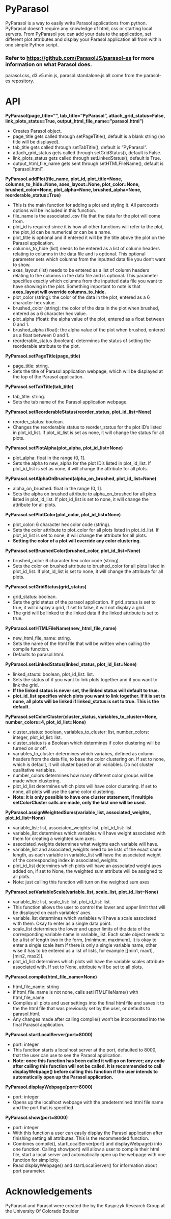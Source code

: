 # PyParasol
PyParasol is a way to easily write Parasol applications from python. 
PyParasol doesn't require any knowledge of html, css or starting local servers.
From PyParasol you can add your data to the application, set different plot 
attributes and display your Parasol application all from within one simple Python script.

### Refer to https://github.com/ParasolJS/parasol-es for more information on what Parasol does.
parasol.css, d3.v5.min.js, parasol.standalone.js all come from the parasol-es repository.
# API
**PyParasol(page_title=””, tab_title=”PyParasol”, attach_grid_status=False, link_plots_status=True, output_html_file_name=”parasol.html”)**
-	Creates Parasol object.
-	page_title gets called through setPageTitle(), default is a blank string (no title will be displayed).
-	tab_title gets called through setTabTitle(), default is “PyParasol”.
-	attach_grid_status gets called through setGridStatus(), default is False.
-	link_plots_status gets called through setLinkedStatus(), default is True.
-	output_html_file_name gets sent through setHTMLFileName(), default is “parasol.html”.

**PyParasol.addPlot(file_name, plot_id, plot_title=None, columns_to_hide=None, axes_layout=None, plot_color=None, brushed_color=None, plot_alpha=None, brushed_alpha=None, reorderable_status=True)**
-	This is the main function for adding a plot and styling it. All parcoords options will be included in this function.
-	file_name is the associated .csv file that the data for the plot will come from. 
-	plot_id is required since it is how all other functions will refer to the plot, the plot_id can be numerical or can be a name. 
-	plot_title is optional and if entered it will be the title above the plot on the Parasol application. 
-	columns_to_hide (list) needs to be entered as a list of column headers relating to columns in the data file and is optional. This optional parameter sets which columns from the inputted data file you don’t want to show.
-	axes_layout (list) needs to be entered as a list of column headers relating to the columns in the data file and is optional. This parameter specifies exactly which columns from the inputted data file you want to have showing in the plot. Something important to note is that **axes_layout will override columns_to_hide.**
-	plot_color (string): the color of the data in the plot, entered as a 6 character hex value.
-	brushed_color (string): the color of the data in the plot when brushed, entered as a 6 character hex value.
-	plot_alpha (float): the alpha value of the plot, entered as a float between 0 and 1.
-	brushed_alpha (float): the alpha value of the plot when brushed, entered as a float between 0 and 1.
-	reorderable_status (boolean): determines the status of setting the reorderable attribute to the plot.

**PyParasol.setPageTitle(page_title)**
-	page_title: string.
-	Sets the title of Parasol application webpage, which will be displayed at the top of the Parasol application.

**PyParasol.setTabTitle(tab_title)**
-	tab_title: string.
-	Sets the tab name of the Parasol application webpage.

**PyParasol.setReorderableStatus(reorder_status, plot_id_list=None)**
-	reorder_status: boolean.
-	Changes the reorderable status to reorder_status for the plot ID’s listed in plot_id_list. If plot_id_list is set as none, it will change the status for all plots.

**PyParasol.setPlotAlpha(plot_alpha, plot_id_list=None)**
-	plot_alpha: float in the range (0, 1].
-	Sets the alpha to new_alpha for the plot ID’s listed in plot_id_list. If plot_id_list is set as none, it will change the attribute for all plots.

**PyParasol.setAlphaOnBrushed(alpha_on_brushed, plot_id_list=None)**
-	alpha_on_brushed: float in the range (0, 1].
-	Sets the alpha on brushed attribute to alpha_on_brushed for all plots listed in plot_id_list. If plot_id_list is set to none, it will change the attribute for all plots.

**PyParasol.setPlotColor(plot_color, plot_id_list=None)**
-	plot_color: 6 character hex color code (string).
-	Sets the color attribute to plot_color for all plots listed in plot_id_list. If plot_id_list is set to none, it will change the attribute for all plots.
-	**Setting the color of a plot will override any color clustering.**

**PyParasol.setBrushedColor(brushed_color, plot_id_list=None)**
-	brushed_color: 6 character hex color code (string).
-	Sets the color on brushed attribute to brushed_color for all plots listed in plot_id_list. If plot_id_list is set to none, it will change the attribute for all plots.

**PyParasol.setGridStatus(grid_status)**
-	grid_status: boolean.
-	Sets the grid status of the parasol application. If grid_status is set to true, it will display a grid, if set to false, it will not display a grid.
-	The grid will be linked to the linked data if the linked attribute is set to true.

**PyParasol.setHTMLFileName(new_html_file_name)**
-	new_html_file_name: string.
-	Sets the name of the html file that will be written when calling the compile function.
-	Defaults to parasol.html.

**PyParasol.setLinkedStatus(linked_status, plot_id_list=None)**
-	linked_stauts: boolean, plot_id_list: list.
-	Sets the status of if you want to link plots together and if you want to link the grid. 
-	**If the linked status is never set, the linked status will default to true.**
-	**plot_id_list specifies which plots you want to link together. If it is set to none, all plots will be linked if linked_status is set to true. This is the default.**

**PyParasol.setColorCluster(cluster_status, variables_to_cluster=None, number_colors=4, plot_id_list=None)**
-	cluster_status: boolean, variables_to_cluster: list, number_colors: integer, plot_id_list: list.
-	cluster_status is a Boolean which determines if color clustering will be turned on or off.
-	variables_to_cluster determines which variabes, defined as column headers from the data file, to base the color clustering on. If set to none, which is default, it will cluster based on all variables. Do not cluster qualitative variables.
-	number_colors determines how many different color groups will be made when clustering.
-	plot_id_list determines which plots will have color clustering. If set to none, all plots will use the same color clustering.
-	**Note: it is only possible to have one cluster statement, if multiple setColorCluster calls are made, only the last one will be used.**

**PyParasol.assignWeightedSums(variable_list, associated_weights, plot_id_list=None)**
-	variable_list: list, associated_weights: list, plot_id_list: list.
-	variable_list determines which variables will have weight associated with them for creating a weighted sum axes.
-	associated_weights determines what weights each variable will have.
-	variable_list and associated_weights need to be lists of the exact same length, as each variable in variable_list will have the associated weight of the corresponding index in associated_weights.
-	plot_id_list determines which plots will have an associated weight axes added on, if set to None, the weighted sum attribute will be assigned to all plots.
-	Note: just calling this function will turn on the weighted sum axes

**PyParasol.setVariableScale(variable_list, scale_list, plot_id_list=None)**
-	variable_list: list, scale_list: list, plot_id_list: list.
-	This function allows the user to control the lower and upper limit that will be displayed on each variables’ axes.
-	variable_list determines which variables will have a scale associated with them. Okay to enter as a single data point.
-	scale_list determines the lower and upper limits of the data of the corresponding variable name in variable_list. Each scale object needs to be a list of length two in the form, [minimum, maximum]. It is okay to enter a single scale item if there is only a single variable name, other wise it has to be entered as a list of lists, for example [[min1, max1], [min2, max2]].
-	plot_id_list determines which plots will have the variable scales attribute associated with. If set to None, attribute will be set to all plots.

**PyParasol.compile(html_file_name=None)**
-	html_file_name: string
-	if html_file_name is not none, calls setHTMLFileName() with html_file_name
-	Compiles all plots and user settings into the final html file and saves it to the the html file that was previously set by the user, or defaults to parasol.html.
-	Any changes made after calling compile() won’t be incorporated into the final Parasol application.

**PyParasol.startLocalServer(port=8000)**
-	port: integer
-	This function starts a localhost server at the port, defaulted to 8000, that the user can use to see the Parasol application.
-	**Note: once this function has been called it will go on forever; any code after calling this function will not be called. It is recommended to call displayWebpage() before calling this function if the user intends to automatically open up the Parasol application.**

**PyParasol.displayWebpage(port=8000)**
-	port: integer
-	Opens up the localhost webpage with the predetermined html file name and the port that is specified.

**PyParasol.show(port=8000)**
-	port: integer
-	With this function a user can easily display the Parasol application after finishing setting all attributes. This is the recommended function.
-	Combines compile(), startLocalServer(port) and displayWebpage() into one function. Calling show(port) will allow a user to compile their html file, start a local server and automatically open up the webpage with one function for simplicity. 
-	Read displayWebpage() and startLocalServer() for information about port parameter.

# Acknowledgements
PyParasol and Parasol were created the by the Kasprzyk Research Group at the University Of Colorado Boulder